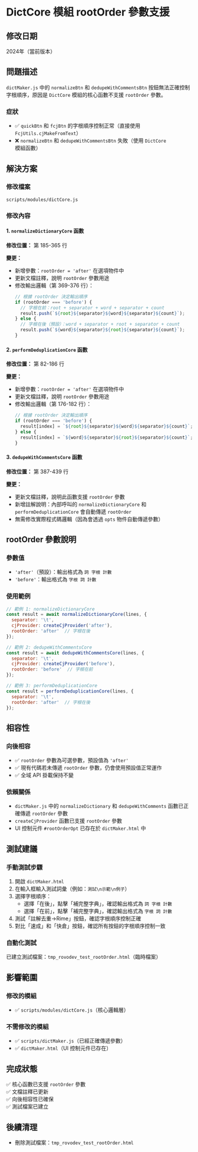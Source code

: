 # DictCore 模組 rootOrder 參數支援

## 修改日期
2024年（當前版本）

## 問題描述
`dictMaker.js` 中的 `normalizeBtn` 和 `dedupeWithCommentsBtn` 按鈕無法正確控制字根順序，原因是 `DictCore` 模組的核心函數不支援 `rootOrder` 參數。

### 症狀
- ✅ `quickBtn` 和 `fcjBtn` 的字根順序控制正常（直接使用 `FcjUtils.cjMakeFromText`）
- ❌ `normalizeBtn` 和 `dedupeWithCommentsBtn` 失敗（使用 `DictCore` 模組函數）

## 解決方案

### 修改檔案
`scripts/modules/dictCore.js`

### 修改內容

#### 1. `normalizeDictionaryCore` 函數
**修改位置：** 第 185-365 行

**變更：**
- 新增參數：`rootOrder = 'after'` 在選項物件中
- 更新文檔註釋，說明 `rootOrder` 參數用途
- 修改輸出邏輯（第 369-376 行）：
  ```javascript
  // 根據 rootOrder 決定輸出順序
  if (rootOrder === 'before') {
    // 字根在前：root + separator + word + separator + count
    result.push(`${root}${separator}${word}${separator}${count}`);
  } else {
    // 字根在後（預設）：word + separator + root + separator + count
    result.push(`${word}${separator}${root}${separator}${count}`);
  }
  ```

#### 2. `performDeduplicationCore` 函數
**修改位置：** 第 82-186 行

**變更：**
- 新增參數：`rootOrder = 'after'` 在選項物件中
- 更新文檔註釋，說明 `rootOrder` 參數用途
- 修改輸出邏輯（第 176-182 行）：
  ```javascript
  // 根據 rootOrder 決定輸出順序
  if (rootOrder === 'before') {
    result[index] = `${root}${separator}${word}${separator}${count}`;
  } else {
    result[index] = `${word}${separator}${root}${separator}${count}`;
  }
  ```

#### 3. `dedupeWithCommentsCore` 函數
**修改位置：** 第 387-439 行

**變更：**
- 更新文檔註釋，說明此函數支援 `rootOrder` 參數
- 新增註解說明：內部呼叫的 `normalizeDictionaryCore` 和 `performDeduplicationCore` 會自動傳遞 `rootOrder`
- 無需修改實際程式碼邏輯（因為會透過 `opts` 物件自動傳遞參數）

## rootOrder 參數說明

### 參數值
- `'after'`（預設）：輸出格式為 `詞 字根 計數`
- `'before'`：輸出格式為 `字根 詞 計數`

### 使用範例

```javascript
// 範例 1: normalizeDictionaryCore
const result = await normalizeDictionaryCore(lines, {
  separator: '\t',
  cjProvider: createCjProvider('after'),
  rootOrder: 'after'  // 字根在後
});

// 範例 2: dedupeWithCommentsCore
const result = await dedupeWithCommentsCore(lines, {
  separator: '\t',
  cjProvider: createCjProvider('before'),
  rootOrder: 'before'  // 字根在前
});

// 範例 3: performDeduplicationCore
const result = performDeduplicationCore(lines, {
  separator: '\t',
  rootOrder: 'after'  // 字根在後
});
```

## 相容性

### 向後相容
- ✅ `rootOrder` 參數為可選參數，預設值為 `'after'`
- ✅ 現有代碼若未傳遞 `rootOrder` 參數，仍會使用預設值正常運作
- ✅ 全域 API 掛載保持不變

### 依賴關係
- `dictMaker.js` 中的 `normalizeDictionary` 和 `dedupeWithComments` 函數已正確傳遞 `rootOrder` 參數
- `createCjProvider` 函數已支援 `rootOrder` 參數
- UI 控制元件 `#rootOrderOpt` 已存在於 `dictMaker.html` 中

## 測試建議

### 手動測試步驟
1. 開啟 `dictMaker.html`
2. 在輸入框輸入測試詞彙（例如：`測試\n示範\n例子`）
3. 選擇字根順序：
   - 選擇「在後」，點擊「補完整字典」，確認輸出格式為 `詞 字根 計數`
   - 選擇「在前」，點擊「補完整字典」，確認輸出格式為 `字根 詞 計數`
4. 測試「註解去重→Rime」按鈕，確認字根順序控制正確
5. 對比「速成」和「快倉」按鈕，確認所有按鈕的字根順序控制一致

### 自動化測試
已建立測試檔案：`tmp_rovodev_test_rootOrder.html`（臨時檔案）

## 影響範圍

### 修改的模組
- ✅ `scripts/modules/dictCore.js`（核心邏輯層）

### 不需修改的模組
- ✅ `scripts/dictMaker.js`（已經正確傳遞參數）
- ✅ `dictMaker.html`（UI 控制元件已存在）

## 完成狀態
✅ 核心函數已支援 `rootOrder` 參數  
✅ 文檔註釋已更新  
✅ 向後相容性已確保  
✅ 測試檔案已建立  

## 後續清理
- 刪除測試檔案：`tmp_rovodev_test_rootOrder.html`
